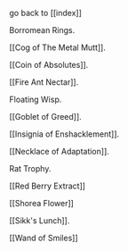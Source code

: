 go back to [[index]]

Borromean Rings.

[[Cog of The Metal Mutt]].

[[Coin of Absolutes]].

[[Fire Ant Nectar]].

Floating Wisp.

[[Goblet of Greed]].

[[Insignia of Enshacklement]].

[[Necklace of Adaptation]].

Rat Trophy.

[[Red Berry Extract]]

[[Shorea Flower]]

[[Sikk's Lunch]].

[[Wand of Smiles]]


